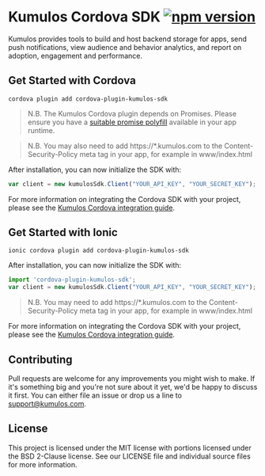 # Kumulos Cordova SDK [![npm version](https://badge.fury.io/js/cordova-plugin-kumulos-sdk.svg)](https://www.npmjs.com/package/cordova-plugin-kumulos-sdk)

Kumulos provides tools to build and host backend storage for apps, send push notifications, view audience and behavior analytics, and report on adoption, engagement and performance.

## Get Started with Cordova

```
cordova plugin add cordova-plugin-kumulos-sdk
```

> N.B. The Kumulos Cordova plugin depends on Promises. Please ensure you have a [suitable promise polyfill](https://github.com/stefanpenner/es6-promise) available in your app runtime.

> N.B. You may also need to add https://*.kumulos.com to the Content-Security-Policy meta tag in your app, for example in www/index.html

After installation, you can now initialize the SDK with:

```javascript
var client = new kumulosSdk.Client("YOUR_API_KEY", "YOUR_SECRET_KEY");
```

For more information on integrating the Cordova SDK with your project, please see the [Kumulos Cordova integration guide](https://docs.kumulos.com/integration/cordova).

## Get Started with Ionic

```
ionic cordova plugin add cordova-plugin-kumulos-sdk
```

After installation, you can now initialize the SDK with:

```typescript
import 'cordova-plugin-kumulos-sdk';
var client = new kumulosSdk.Client("YOUR_API_KEY", "YOUR_SECRET_KEY");
```

> N.B. You may need to add https://*.kumulos.com to the Content-Security-Policy meta tag in your app, for example in www/index.html

For more information on integrating the Cordova SDK with your project, please see the [Kumulos Cordova integration guide](https://docs.kumulos.com/integration/cordova).

## Contributing

Pull requests are welcome for any improvements you might wish to make. If it's something big and you're not sure about it yet, we'd be happy to discuss it first. You can either file an issue or drop us a line to [support@kumulos.com](mailto:support@kumulos.com).

## License

This project is licensed under the MIT license with portions licensed under the BSD 2-Clause license. See our LICENSE file and individual source files for more information.
